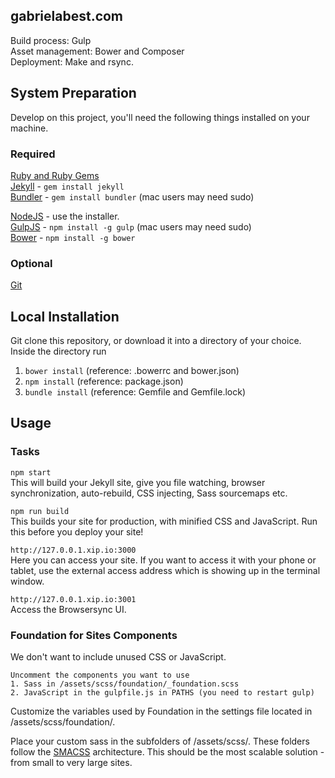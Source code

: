 ## gabrielabest.com

Build process: Gulp  
Asset management: Bower and Composer  
Deployment: Make and rsync.  

## System Preparation

Develop on this project, you'll need the following things installed on your machine.

### Required
[Ruby and Ruby Gems](https://rvm.io/rvm/install)  
[Jekyll](http://jekyllrb.com/) - `gem install jekyll`  
[Bundler](http://bundler.io/) - `gem install bundler` (mac users may need sudo)

[NodeJS](http://nodejs.org) - use the installer.  
[GulpJS](https://github.com/gulpjs/gulp) - `npm install -g gulp` (mac users may need sudo)  
[Bower](http://bower.io/) - `npm install -g bower`  

### Optional  
[Git](https://git-scm.com)  


## Local Installation

Git clone this repository, or download it into a directory of your choice. Inside the directory run  
1. `bower install` (reference: .bowerrc and bower.json)  
2. `npm install` (reference: package.json)  
3. `bundle install` (reference: Gemfile and Gemfile.lock)

## Usage

### Tasks
`npm start`  
This will build your Jekyll site, give you file watching, browser synchronization, auto-rebuild, CSS injecting, Sass sourcemaps etc.

`npm run build`  
This builds your site for production, with minified CSS and JavaScript. Run this before you deploy your site!

`http://127.0.0.1.xip.io:3000`  
Here you can access your site. If you want to access it with your phone or tablet, use the external access address which is showing up in the terminal window.

`http://127.0.0.1.xip.io:3001`  
Access the Browsersync UI.

### Foundation for Sites Components

We don't want to include unused CSS or JavaScript.

	Uncomment the components you want to use
	1. Sass in /assets/scss/foundation/_foundation.scss  
	2. JavaScript in the gulpfile.js in PATHS (you need to restart gulp)

Customize the variables used by Foundation in the settings file located in /assets/scss/foundation/.

Place your custom sass in the subfolders of /assets/scss/. These folders follow the [SMACSS](https://smacss.com/) architecture. This should be the most scalable solution - from small to very large sites.